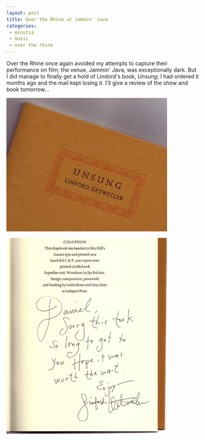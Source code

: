 ```yaml
---
layout: post
title: Over the Rhine at Jammin' Java
categories:
 - minutia
 - music
 - over the rhine
---
```


Over the Rhine once again avoided my attempts to capture their performance on film; the venue, Jammin' Java, was exceptionally dark. But I did manage to finally get a hold of Lindord's book, _Unsung_; I had ordered it months ago and the mail kept losing it. I'll give a review of the show and book tomorrow...

![](/assets/2002/10/unsung.jpg)

![](/assets/2002/10/linfordsign.jpg)
